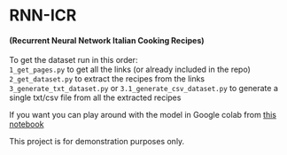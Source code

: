 # RNN-ICR  
#### (Recurrent Neural Network Italian Cooking Recipes)

To get the dataset run in this order:  
`1_get_pages.py` to get all the links (or already included in the repo)  
`2_get_dataset.py` to extract the recipes from the links  
`3_generate_txt_dataset.py` or `3.1_generate_csv_dataset.py` to generate a single txt/csv file from all the extracted recipes  
  
    
If you want you can play around with the model in Google colab from [this notebook](https://colab.research.google.com/drive/11NF_j7cA1pHDZNoU_6f3D6e3hm0A5KMQ)  
  
  
This project is for demonstration purposes only.
